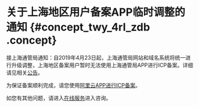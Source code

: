 # 关于上海地区用户备案APP临时调整的通知 {#concept_twy_4rl_zdb .concept}

接上海通管局通知：自2019年4月23日起，上海通管局网站和域名系统将统一进行升级调整，上海地区备案用户暂时无法使用上海通管局APP进行ICP备案。详细请见相关[公告](https://help.aliyun.com/noticelist/articleid/1000132256.html)。

为保证备案顺利完成，请您使用[阿里云APP进行ICP备案](../../../../cn.zh-CN/ICP备案流程（APP端）/APP备案引导.md#)。

如您有其他问题，请进入[在线服务](https://ia.aliyun.com/home/oneQuestion/696001)进入咨询。

